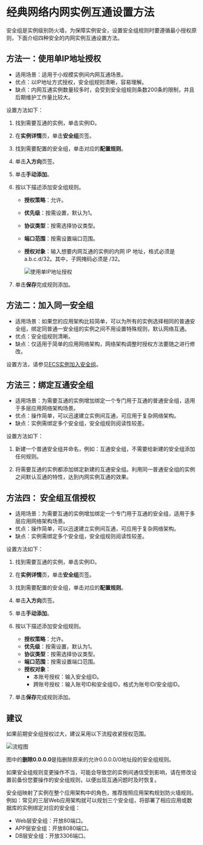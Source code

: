 # 经典网络内网实例互通设置方法

安全组是实例级别防火墙，为保障实例安全，设置安全组规则时要遵循最小授权原则，下面介绍四种安全的内网实例互通设置方法。

## 方法一：使用单IP地址授权

-   适用场景：适用于小规模实例间内网互通场景。
-   优点：以IP地址方式授权，安全组规则清晰，容易理解。
-   缺点：内网互通实例数量较多时，会受到安全组规则条数200条的限制，并且后期维护工作量比较大。

设置方法如下：

1.  找到需要互通的实例，单击实例ID。

2.  在**实例详情**页，单击**安全组**页签。

3.  找到需要配置的安全组，单击对应的**配置规则**。

4.  单击**入方向**页签。

5.  单击**手动添加**。

6.  按以下描述添加安全组规则。

    -   **授权策略**：允许。
    -   **优先级**：按需设置，默认为1。
    -   **协议类型**：按需选择协议类型。
    -   **端口范围**：按需设置端口范围。
    -   **授权对象**：输入想要内网互通的实例的内网 IP 地址，格式必须是a.b.c.d/32。其中，子网掩码必须是 /32。

        ![使用单IP地址授权](https://static-aliyun-doc.oss-accelerate.aliyuncs.com/assets/img/zh-CN/7075688951/p12634.png)

7.  单击**保存**完成规则添加。


## 方法二：加入同一安全组

-   适用场景：如果您的应用架构比较简单，可以为所有的实例选择相同的普通安全组，绑定同普通一安全组的实例之间不用设置特殊规则，默认网络互通。
-   优点：安全组规则清晰。
-   缺点：仅适用于简单的应用网络架构，网络架构调整时授权方法要随之进行修改。

设置方法，请参见[ECS实例加入安全组](/intl.zh-CN/安全/安全组/ECS实例加入安全组.md)。

## 方法三：绑定互通安全组

-   适用场景：为需要互通的实例增加绑定一个专门用于互通的普通安全组，适用于多层应用网络架构场景。
-   优点：操作简单，可以迅速建立实例间互通，可应用于复杂网络架构。
-   缺点：实例需绑定多个安全组，安全组规则阅读性较差。

设置方法如下：

1.  新建一个普通安全组并命名，例如：互通安全组，不需要给新建的安全组添加任何规则。

2.  将需要互通的实例都添加绑定新建的互通安全组。利用同一普通安全组的实例之间默认互通的特性，达到内网实例互通的效果。


## 方法四： 安全组互信授权

-   适用场景：为需要互通的实例增加绑定一个专门用于互通的安全组，适用于多层应用网络架构场景。
-   优点：操作简单，可以迅速建立实例间互通，可应用于复杂网络架构。
-   缺点：实例需绑定多个安全组，安全组规则阅读性较差。

设置方法如下：

1.  找到需要互通的实例，单击实例ID。

2.  在**实例详情**页，单击**安全组**页签。

3.  找到需要配置的安全组，单击对应的**配置规则**。

4.  单击**入方向**页签。

5.  单击**手动添加**。

6.  按以下描述添加安全组规则。

    -   **授权策略**：允许。
    -   **优先级**：按需设置，默认为1。
    -   **协议类型**：按需选择协议类型。
    -   **端口范围**：按需设置端口范围。
    -   **授权对象**：
        -   本账号授权：输入安全组ID。
        -   跨账号授权：输入账号ID和安全组ID，格式为账号ID/安全组ID。
7.  单击**保存**完成规则添加。


## 建议

如果前期安全组授权过大，建议采用以下流程收紧授权范围。

![流程图](https://static-aliyun-doc.oss-accelerate.aliyuncs.com/assets/img/zh-CN/1644937061/p12637.png)

图中的**删除0.0.0.0**是指删除原来的允许0.0.0.0/0地址段的安全组规则。

如果安全组规则变更操作不当，可能会导致您的实例间通信受到影响，请在修改设置前备份您要操作的安全组规则，以便出现互通问题时及时恢复。

安全组映射了实例在整个应用架构中的角色，推荐按照应用架构规划防火墙规则。例如：常见的三层Web应用架构就可以规划三个安全组，将部署了相应应用或数据库的实例绑定对应的安全组：

-   Web层安全组：开放80端口。
-   APP层安全组：开放8080端口。
-   DB层安全组：开放3306端口。

